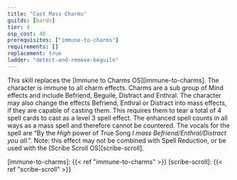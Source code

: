 ```yaml
---
title: "Cast Mass Charms"
guilds: [bards]
tier: 4
osp_cost: 40
prerequisites: ["immune-to-charms"]
requirements: []
replacement: true
ladder: "detect-and-remove-beguile"
---
```

This skill replaces the [Immune to Charms OS][immune-to-charms]. The character is immune to all charm effects. Charms are a sub group of Mind effects and include Befriend, Beguile, Distract and Enthral.
The character may also change the effects Befriend, Enthral or Distract into mass effects, if they are capable of casting them. This requires them to tear a total of 4 spell cards to cast as a level 3 spell effect. The enhanced spell counts in all ways as a mass spell and therefore cannot be countered. The vocals for the spell are “By the *High* power of True Song *I mass Befriend/Enthral/Distract you all*.”. Note: this effect may not be combined with Spell Reduction, or be used with the [Scribe Scroll OS][scribe-scroll].

[immune-to-charms]: {{< ref "immune-to-charms" >}}
[scribe-scroll]: {{< ref "scribe-scroll" >}}